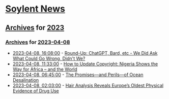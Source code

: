 # [Soylent News](../../../README.md)

## [Archives](../../index.md) for [2023](../index.md)

### [Archives](../../index.md) for [2023-04-08](index.md)

* [2023-04-08, 16:08:00](https://soylentnews.org/article.pl?sid=23/04/07/1350259&from=rss) - [Round-Up: ChatGPT, Bard, etc - We Did Ask What Could Go Wrong, Didn't We?](https://soylentnews.org/article.pl?sid=23/04/07/1350259&from=rss)
* [2023-04-08, 11:33:00](https://soylentnews.org/article.pl?sid=23/04/07/0344224&from=rss) - [How to Update Copyright: Nigeria Shows the Way for Africa – and the World](https://soylentnews.org/article.pl?sid=23/04/07/0344224&from=rss)
* [2023-04-08, 06:45:00](https://soylentnews.org/article.pl?sid=23/04/07/0338248&from=rss) - [The Promises—and Perils—of Ocean Desalination](https://soylentnews.org/article.pl?sid=23/04/07/0338248&from=rss)
* [2023-04-08, 02:03:00](https://soylentnews.org/article.pl?sid=23/04/06/1752234&from=rss) - [Hair Analysis Reveals Europe’s Oldest Physical Evidence of Drug Use](https://soylentnews.org/article.pl?sid=23/04/06/1752234&from=rss)

